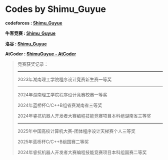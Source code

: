 # Codes by Shimu_Guyue

**codeforces : [Shimu_Guyue](https://codeforces.com/profile/Shimu_Guyue)**

**牛客竞赛 : [Shimu_Guyue](https://ac.nowcoder.com/acm/contest/profile/917525779)**

**洛谷 : [Shimu_Guyue](https://www.luogu.com.cn/user/1254437)**

**AtCoder : [ShimuGuyue - AtCoder](https://atcoder.jp/users/ShimuGuyue)**

> 竞赛获奖记录：
>
> ---
>
> 2023年湖南理工学院程序设计竞赛新生赛一等奖
>
> ---
>
> 2024年湖南理工学院程序设计竞赛校赛一等奖
>
> 2024年蓝桥杯C/C++B组省赛湖南省三等奖
>
> 2024年睿抗机器人开发者大赛编程技能竞赛项目本科组湖南省三等奖
>
> ---
>
> 2025年中国高校计算机大赛-团体程序设计天梯赛个人三等奖
>
> 2025年蓝桥杯C/C++B组国赛二等奖
>
> 2024年睿抗机器人开发者大赛编程技能竞赛项目本科组国赛二等奖
